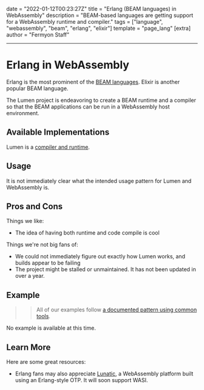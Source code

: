 date = "2022-01-12T00:23:27Z"
title = "Erlang (BEAM languages) in WebAssembly"
description = "BEAM-based languages are getting support for a WebAssembly runtime and compiler."
tags = ["language", "webassembly", "beam", "erlang", "elixir"]
template = "page_lang"
[extra]
author = "Fermyon Staff"

---

# Erlang in WebAssembly

Erlang is the most prominent of the [BEAM languages](https://github.com/llaisdy/beam_languages). Elixir is another popular BEAM language.

The Lumen project is endeavoring to create a BEAM runtime and a compiler so that the BEAM applications can be run in a WebAssembly host environment. 

## Available Implementations

Lumen is a [compiler and runtime](https://github.com/lumen/lumen).

## Usage

It is not immediately clear what the intended usage pattern for Lumen and WebAssembly is.

## Pros and Cons

Things we like:

- The idea of having both runtime and code compile is cool

Things we're not big fans of:

- We could not immediately figure out exactly how Lumen works, and builds appear to be failing
- The project might be stalled or unmaintained. It has not been updated in over a year.

## Example

>> All of our examples follow [a documented pattern using common tools](/wasm-languages/about-examples).

No example is available at this time.

## Learn More

Here are some great resources:

- Erlang fans may also appreciate [Lunatic](https://lunatic.solutions/), a WebAssembly platform built using an Erlang-style OTP. It will soon support WASI.
